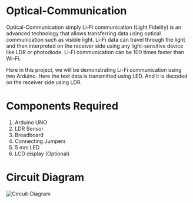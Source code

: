 # Optical-Communication
 Optical-Communication simply Li-Fi communication (Light Fidelity) is an advanced technology that allows transferring data using optical communication such as visible light. Li-Fi data can travel through the light and then interpreted on the receiver side using any light-sensitive device like LDR or photodiode. Li-Fi communication can be 100 times faster than Wi-Fi.

Here in this project, we will be demonstrating Li-Fi communication using two Arduino. Here the text data is transmitted using LED. And it is decoded on the receiver side using LDR.

# Components Required
 1. Arduino UNO
 2. LDR Sensor
 3. Breadboard
 4. Connecting Jumpers
 5. 5 mm LED
 6. LCD display (Optional)

# Circuit Diagram
![Circuit-Diagram](https://raw.githubusercontent.com/lifaet/Optical-Communication/main/Circuit-Diagram.png)


